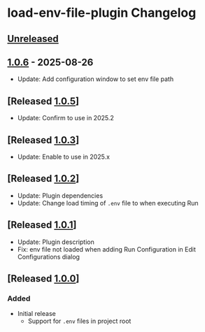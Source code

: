 <!-- Keep a Changelog guide -> https://keepachangelog.com -->

# load-env-file-plugin Changelog

## [Unreleased]

## [1.0.6] - 2025-08-26

- Update: Add configuration window to set env file path

## [Released [1.0.5]]

- Update: Confirm to use in 2025.2

## [Released [1.0.3]]

- Update: Enable to use in 2025.x

## [Released [1.0.2]]

- Update: Plugin dependencies
- Update: Change load timing of `.env` file to when executing Run

## [Released [1.0.1]]

- Update: Plugin description
- Fix: env file not loaded when adding Run Configuration in Edit Configurations dialog

## [Released [1.0.0]]

### Added

- Initial release
  - Support for `.env` files in project root

[Unreleased]: https://github.com/kroyeeg/intellij-env-file-plugin/compare/v1.0.6...HEAD
[1.0.6]: https://github.com/kroyeeg/intellij-env-file-plugin/compare/v1.0.5...v1.0.6
[1.0.5]: https://github.com/kroyeeg/intellij-env-file-plugin/compare/v1.0.3...v1.0.5
[1.0.4]: https://github.com/kroyeeg/intellij-env-file-plugin/compare/1.0.3...1.0.4
[1.0.3]: https://github.com/kroyeeg/intellij-env-file-plugin/compare/v1.0.2...v1.0.3
[1.0.2]: https://github.com/kroyeeg/intellij-env-file-plugin/compare/v1.0.1...v1.0.2
[1.0.1]: https://github.com/kroyeeg/intellij-env-file-plugin/compare/v1.0.0...v1.0.1
[1.0.0]: https://github.com/kroyeeg/intellij-env-file-plugin/commits/v1.0.0
